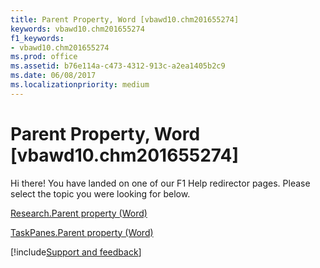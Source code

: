 ```yaml
---
title: Parent Property, Word [vbawd10.chm201655274]
keywords: vbawd10.chm201655274
f1_keywords:
- vbawd10.chm201655274
ms.prod: office
ms.assetid: b76e114a-c473-4312-913c-a2ea1405b2c9
ms.date: 06/08/2017
ms.localizationpriority: medium
---
```



# Parent Property, Word [vbawd10.chm201655274]

Hi there! You have landed on one of our F1 Help redirector pages. Please select the topic you were looking for below.

[Research.Parent property (Word)](https://msdn.microsoft.com/library/0f84e50c-0aca-50ba-8cea-40107f67518b%28Office.15%29.aspx)

[TaskPanes.Parent property (Word)](https://msdn.microsoft.com/library/06faa655-fb00-d840-a2f0-a4a3cc5977aa%28Office.15%29.aspx)

[!include[Support and feedback](~/includes/feedback-boilerplate.md)]